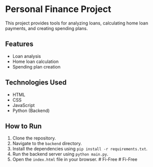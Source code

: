 # Personal Finance Project

This project provides tools for analyzing loans, calculating home loan payments, and creating spending plans.

## Features

*   Loan analysis
*   Home loan calculation
*   Spending plan creation

## Technologies Used

*   HTML
*   CSS
*   JavaScript
*   Python (Backend)

## How to Run

1.  Clone the repository.
2.  Navigate to the `backend` directory.
3.  Install the dependencies using `pip install -r requirements.txt`.
4.  Run the backend server using `python main.py`.
5.  Open the `index.html` file in your browser.
#   F i - F r e e  
 # Fi-Free
